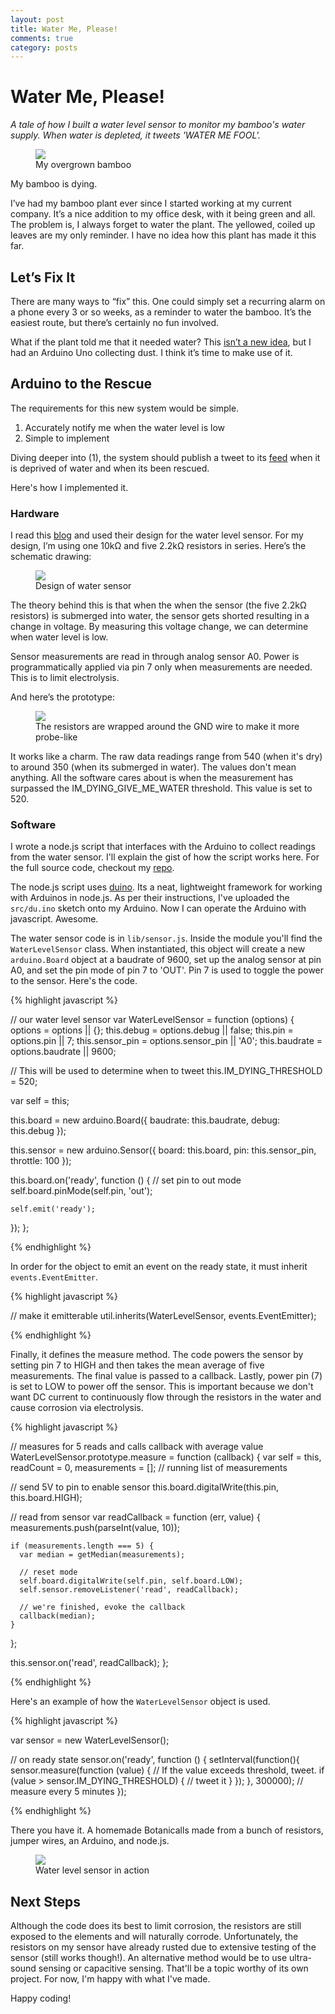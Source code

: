 ```yaml
---
layout: post
title: Water Me, Please!
comments: true
category: posts
---
```



# Water Me, Please!

_A tale of how I built a water level sensor to monitor my bamboo's water supply.  When water is depleted, it tweets 'WATER ME FOOL'._

<figure>
	<img src="{{ site.url }}/assets/images/water-me-please-bamboo.jpg">
	<figcaption>My overgrown bamboo</figcaption>
</figure>

My bamboo is dying.

I’ve had my bamboo plant ever since I started working at my current company. It’s a nice addition to my office desk, with it being green and all. The problem is, I always forget to water the plant. The yellowed, coiled up leaves are my only reminder. I have no idea how this plant has made it this far.

## Let’s Fix It

There are many ways to “fix” this. One could simply set a recurring alarm on a phone every 3 or so weeks, as a reminder to water the bamboo. It’s the easiest route, but there’s certainly no fun involved.

What if the plant told me that it needed water? This [isn’t a new idea](http://www.botanicalls.com/), but I had an Arduino Uno collecting dust. I think it’s time to make use of it.

## Arduino to the Rescue

The requirements for this new system would be simple.

1. Accurately notify me when the water level is low
2. Simple to implement

Diving deeper into (1), the system should publish a tweet to its [feed](https://twitter.com/kensplant) when it is deprived of water and when its been rescued.

Here's how I implemented it.

### Hardware

I read this [blog](http://lifeboatfarm.wordpress.com/2009/12/28/arduino-water-level-gauge/) and used their design for the water level sensor. For my design, I’m using one 10kΩ and five 2.2kΩ resistors in series. Here’s the schematic drawing:

<figure>
	<img src="{{ site.url }}/assets/images/water-me-please-schematic.png">
	<figcaption>Design of water sensor</figcaption>
</figure>

The theory behind this is that when the when the sensor (the five 2.2kΩ resistors) is submerged into water, the sensor gets shorted resulting in a change in voltage.  By measuring this voltage change, we can determine when water level is low.

Sensor measurements are read in through analog sensor A0.  Power is programmatically applied via pin 7 only when measurements are needed. This is to limit electrolysis.

And here’s the prototype:

<figure>
	<img src="{{ site.url }}/assets/images/water-me-please-prototype.jpg">
	<figcaption>The resistors are wrapped around the GND wire to make it more probe-like</figcaption>
</figure>

It works like a charm.  The raw data readings range from 540 (when it's dry) to around 350 (when its submerged in water).  The values don't mean anything.  All the software cares about is when the measurement has surpassed the IM_DYING_GIVE_ME_WATER threshold.  This value is set to 520.

### Software

I wrote a node.js script that interfaces with the Arduino to collect readings from the water sensor.  I'll explain the gist of how the script works here.  For the full source code, checkout my [repo](https://github.com/khirakawa/water-me-please).

The node.js script uses [duino](https://github.com/ecto/duino).  Its a neat, lightweight framework for working with Arduinos in node.js. As per their instructions, I've uploaded the `src/du.ino` sketch onto my Arduino.  Now I can operate the Arduino with javascript. Awesome.

The water sensor code is in `lib/sensor.js`.  Inside the module you'll find the `WaterLevelSensor` class.  When instantiated, this object will create a new `arduino.Board` object at a baudrate of 9600, set up the analog sensor at pin A0, and set the pin mode of pin 7 to 'OUT'.  Pin 7 is used to toggle the power to the sensor.  Here's the code.

{% highlight javascript %}

// our water level sensor
var WaterLevelSensor = function (options) {
  options = options || {};
  this.debug = options.debug || false;
  this.pin = options.pin || 7;
  this.sensor_pin = options.sensor_pin || 'A0';
  this.baudrate = options.baudrate || 9600;

  // This will be used to determine when to tweet
  this.IM_DYING_THRESHOLD = 520;

  var self = this;

  this.board = new arduino.Board({
    baudrate: this.baudrate,
    debug: this.debug
  });

  this.sensor = new arduino.Sensor({
    board: this.board,
    pin: this.sensor_pin,
    throttle: 100
  });

  this.board.on('ready', function () {
    // set pin to out mode
    self.board.pinMode(self.pin, 'out');

    self.emit('ready');
  });
};

{% endhighlight %}

In order for the object to emit an event on the ready state, it must inherit `events.EventEmitter`.

{% highlight javascript %}

// make it emitterable
util.inherits(WaterLevelSensor, events.EventEmitter);

{% endhighlight %}

Finally, it defines the measure method.  The code powers the sensor by setting pin 7 to HIGH and then takes the mean average of five measurements.  The final value is passed to a callback.  Lastly, power pin (7) is set to LOW to power off the sensor.  This is important because we don't want DC current to continuously flow through the resistors in the water and cause corrosion via electrolysis.

{% highlight javascript %}

// measures for 5 reads and calls callback with average value
WaterLevelSensor.prototype.measure = function (callback) {
  var self = this,
    readCount = 0,
    measurements = []; // running list of measurements

  // send 5V to pin to enable sensor
  this.board.digitalWrite(this.pin, this.board.HIGH);

  // read from sensor
  var readCallback = function (err, value) {
    measurements.push(parseInt(value, 10));

    if (measurements.length === 5) {
      var median = getMedian(measurements);

      // reset mode
      self.board.digitalWrite(self.pin, self.board.LOW);
      self.sensor.removeListener('read', readCallback);

      // we're finished, evoke the callback
      callback(median);
    }
  };

  this.sensor.on('read', readCallback);
};

{% endhighlight %}

Here's an example of how the `WaterLevelSensor` object is used.

{% highlight javascript %}

var sensor = new WaterLevelSensor();

// on ready state
sensor.on('ready', function () {
  setInterval(function(){
    sensor.measure(function (value) {
      // If the value exceeds threshold, tweet.
      if (value > sensor.IM_DYING_THRESHOLD) {
        // tweet it
      }
    });
  }, 300000); // measure every 5 minutes
});

{% endhighlight %}

There you have it.  A homemade Botanicalls made from a bunch of resistors, jumper wires, an Arduino, and node.js.

<figure>
	<img src="{{ site.url }}/assets/images/water-me-please-final.jpg">
	<figcaption>Water level sensor in action</figcaption>
</figure>

## Next Steps

Although the code does its best to limit corrosion, the resistors are still exposed to the elements and will naturally corrode.  Unfortunately, the resistors on my sensor have already rusted due to extensive testing of the sensor (still works though!).  An alternative method would be to use ultra-sound sensing or capacitive sensing.  That'll be a topic worthy of its own project.  For now, I'm happy with what I've made.

Happy coding!
